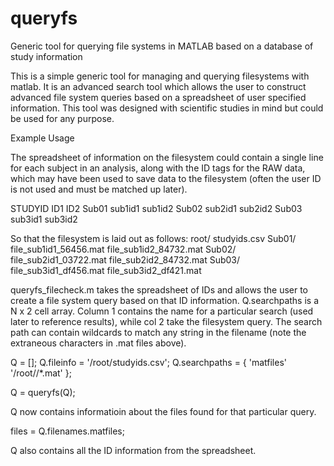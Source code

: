 # queryfs
Generic tool for querying file systems in MATLAB based on a database of study information

This is a simple generic tool for managing and querying filesystems with matlab. It is an advanced search tool which allows the user to construct advanced file system queries based on a spreadsheet of user specified information. This tool was designed with scientific studies in mind but could be used for any purpose. 

Example Usage

The spreadsheet of information on the filesystem could contain a single line for each subject in an analysis, along with the ID tags for the RAW data, which may have been used to save data to the filesystem (often the user ID is not used and must be matched up later).

STUDYID	ID1	    ID2
Sub01	  sub1id1	sub1id2
Sub02	  sub2id1	sub2id2
Sub03	  sub3id1	sub3id2

So that the filesystem is laid out as follows:
root/
  studyids.csv
  Sub01/
    file_sub1id1_56456.mat
    file_sub1id2_84732.mat
  Sub02/
    file_sub2id1_03722.mat
    file_sub2id2_84732.mat
  Sub03/
    file_sub3id1_df456.mat
    file_sub3id2_df421.mat
  
queryfs_filecheck.m takes the spreadsheet of IDs and allows the user to create a file system query based on that ID information. Q.searchpaths is a N x 2 cell array. Column 1 contains the name for a particular search (used later to reference results), while col 2 take the filesystem query. The search path can contain wildcards to match any string in the filename (note the extraneous characters in .mat files above).

Q = [];
Q.fileinfo = '/root/studyids.csv';
Q.searchpaths = {
    'matfiles' '/root/<ID1>/<ID2>*.mat'
    };

Q = queryfs(Q);

Q now contains informatioin about the files found for that particular query.

files = Q.filenames.matfiles;

Q also contains all the ID information from the spreadsheet.



